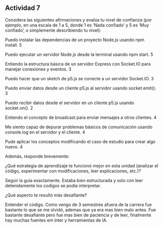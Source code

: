 ## Actividad 7

Considera las siguientes afirmaciones y evalúa tu nivel de confianza (por ejemplo, en una escala de 1 a 5, donde 1 es ‘Nada confiado’ y 5 es ‘Muy confiado’, o simplemente describiendo tu nivel):

Puedo instalar las dependencias de un proyecto Node.js usando npm install.  5

Puedo ejecutar un servidor Node.js desde la terminal usando npm start.  5

Entiendo la estructura básica de un servidor Express con Socket.IO para manejar conexiones y eventos.  3

Puedo hacer que un sketch de p5.js se conecte a un servidor Socket.IO.  3

Puedo enviar datos desde un cliente p5.js al servidor usando socket.emit().  3

Puedo recibir datos desde el servidor en un cliente p5.js usando socket.on().  2

Entiendo el concepto de broadcast para enviar mensajes a otros clientes.  4

Me siento capaz de depurar problemas básicos de comunicación usando console.log en el servidor y el cliente.  4

Pude aplicar los conceptos modificando el caso de estudio para crear algo nuevo.  4

Además, responde brevemente:

¿Qué estrategia de aprendizaje te funcionó mejor en esta unidad (analizar el código, experimentar con modificaciones, leer explicaciones, etc.)?

Seguir la guia exactamente. Estaba bien estructurada y solo con leer detenidamente los codigos se podia interpretar.

¿Qué aspecto te resultó más desafiante?

Entender el código. Como vengo de 3 semestres afuera de la carrera fue bastante lo que se me olvidó, ademas que ya era mas bien malo antes.
Fue bastante desafiante pero fue mas bien de paciencia y de leer, finalmente hay muchas fuentes em inter y herramientas de IA.
